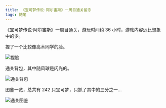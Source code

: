 ```yaml
---
title: 《宝可梦传说·阿尔宙斯》一周目通关留念
tags: 随笔
---
```


《宝可梦传说·阿尔宙斯》一周目通关，游玩时间约 36 小时，游戏内容远比想象中的少。

捏了一个比较像高木同学的脸。

![捏脸](https://Mizuno-Ai.wu-kan.cn/assets/image/2025/02/11/0.webp)

通关背包，其中随风球是闪光的。

![通关背包](https://Mizuno-Ai.wu-kan.cn/assets/image/2025/02/11/1.webp)

图鉴一览，总共有 242 只宝可梦，只抓了其中的三分之一…

![通关图鉴](https://Mizuno-Ai.wu-kan.cn/assets/image/2025/02/11/2.webp)